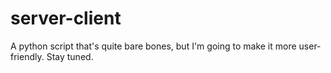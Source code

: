 # server-client
A python script that's quite bare bones, but I'm going to make it more user-friendly. Stay tuned.
